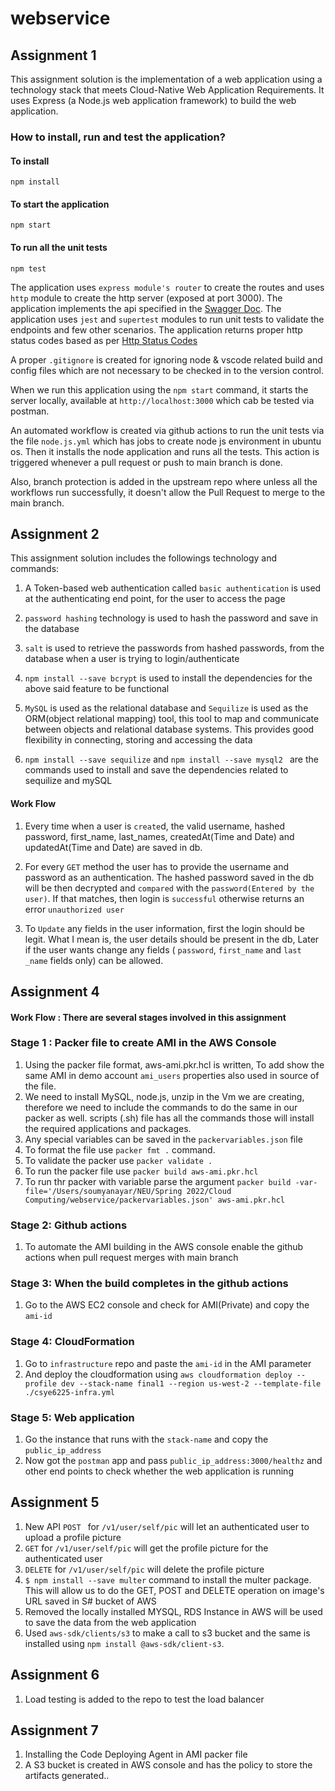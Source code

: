 # webservice

## Assignment 1
This assignment solution is the implementation of a web application using a technology stack that meets Cloud-Native Web Application Requirements. It uses Express (a Node.js web application framework) to build the web application.

### How to install, run and test the application?
#### To install

```shell
npm install
```

#### To start the application
```shell
npm start
```

#### To run all the unit tests
```
npm test
```

The application uses `express module's router` to create the routes and uses `http` module to create the http server (exposed at port 3000). The application implements the api specified in the [Swagger Doc](https://app.swaggerhub.com/apis-docs/spring2022-csye6225/app/a01). The application uses `jest` and `supertest` modules to run unit tests to validate the endpoints and few other scenarios. The application returns proper http status codes based as per [Http Status Codes](https://en.wikipedia.org/wiki/List_of_HTTP_status_codes)

A proper `.gitignore` is created for ignoring node & vscode related build and config files which are not necessary to be checked in to the version control.

When we run this application using the `npm start` command, it starts the server locally, available at `http://localhost:3000` which cab be tested via postman.

An automated workflow is created via github actions to run the unit tests via the file `node.js.yml` which has jobs to create node js environment in ubuntu os. Then it installs the node application and runs all the tests. This action is triggered whenever a pull request or push to main branch is done.

Also, branch protection is added in the upstream repo where unless all the workflows run successfully, it doesn't allow the Pull Request to merge to the main branch.





## Assignment 2
This assignment solution includes the followings technology and commands:

1. A Token-based web authentication called `basic authentication` is used at the authenticating end point, for the user to access the page
   
2. `password hashing` technology is used to hash the password and save in the database
   
3. `salt` is used to retrieve the passwords from hashed passwords, from the database when a user is trying to login/authenticate 
   
4. `npm install --save bcrypt` is used to install the dependencies for the above said feature to be functional
   
5. `MySQL` is used as the relational database and `Sequilize` is used as the ORM(object relational mapping) tool, this tool to map and communicate between objects and relational database systems. This provides good flexibility in connecting, storing and accessing the data

6. `npm install --save sequilize`  and `npm install --save mysql2 ` are the commands used to install and save the dependencies related to sequilize and mySQL



#### Work Flow

1. Every time when a user is `create`d, the valid username, hashed password, first_name, last_names, createdAt(Time and Date) and updatedAt(Time and Date) are saved in db.

2. For every `GET` method the user has to provide the username and password as an authentication. The hashed password saved in the db will be then decrypted and `compared` with the `password(Entered by the user)`. If that matches, then login is `successful` otherwise returns an error `unauthorized user`

3. To `Update` any fields in the user information, first the login should be legit. What I mean is, the user details should be present in the db, Later if the user wants change any fields ( `password`, `first_name` and `last _name`  fields only) can be allowed.



## Assignment 4
#### Work Flow : There are several stages involved in this assignment

### Stage 1 : Packer file to create AMI in the AWS Console
1. Using the packer file format, aws-ami.pkr.hcl is written, To add show the same AMI in demo account `ami_users` properties also used in source of the file.
2. We need to install MySQL, node.js, unzip in the Vm we are creating, therefore we need to include the commands to do the same in our packer as well. scripts (.sh) file has all the commands those will install the required applications and packages.
3. Any special variables can be saved in the `packervariables.json` file
4. To format the file use `packer fmt .` command.
5. To validate the packer use ` packer validate . ` 
6. To run the packer file use `packer build aws-ami.pkr.hcl`
7. To run thr packer with variable parse the argument `packer build -var-file='/Users/soumyanayar/NEU/Spring 2022/Cloud Computing/webservice/packervariables.json' aws-ami.pkr.hcl`

### Stage 2: Github actions 
1. To automate the AMI building in the AWS console enable the github actions when pull request merges with main branch

### Stage 3: When the build completes in the github actions
1. Go to the AWS EC2 console and check for AMI(Private) and copy the `ami-id` 

### Stage 4: CloudFormation
1. Go to `infrastructure` repo and paste the `ami-id` in the AMI parameter 
2. And deploy the cloudformation using `aws cloudformation deploy --profile dev --stack-name final1 --region us-west-2 --template-file ./csye6225-infra.yml`
   
### Stage 5: Web application
1. Go the instance that runs with the `stack-name` and copy the `public_ip_address` 
2. Now got the `postman` app and pass `public_ip_address:3000/healthz` and other end points to check whether the web application is running

## Assignment 5
1. New API `POST ` for `/v1/user/self/pic` will let an authenticated user to upload a profile picture 
2. `GET` for `/v1/user/self/pic` will get the profile picture for the authenticated user
3. `DELETE` for `/v1/user/self/pic` will delete the profile picture
4. `$ npm install --save multer` command to install the multer package. This will allow us to do the GET, POST and DELETE operation on image's URL saved in S# bucket of AWS
5. Removed the locally installed MYSQL, RDS Instance in AWS will be used to save the data from the web application
6. Used `aws-sdk/clients/s3` to make a call to s3 bucket and the same is installed using `npm install @aws-sdk/client-s3`.

## Assignment 6
1. Load testing is added to the repo to test the load balancer

## Assignment 7
1. Installing the Code Deploying Agent in AMI packer file
2. A S3 bucket is created in AWS console and has the policy to store the artifacts generated..